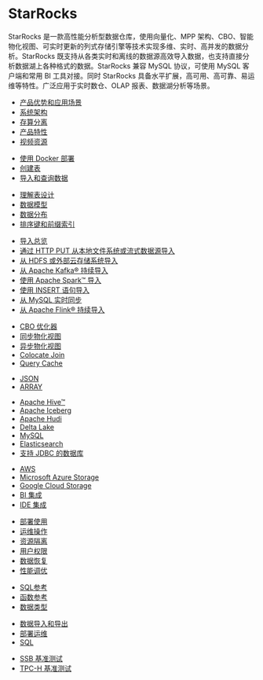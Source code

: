 # StarRocks

  StarRocks 是一款高性能分析型数据仓库，使用向量化、MPP 架构、CBO、智能物化视图、可实时更新的列式存储引擎等技术实现多维、实时、高并发的数据分析。StarRocks 既支持从各类实时和离线的数据源高效导入数据，也支持直接分析数据湖上各种格式的数据。StarRocks 兼容 MySQL 协议，可使用 MySQL 客户端和常用 BI 工具对接。同时 StarRocks 具备水平扩展，高可用、高可靠、易运维等特性。广泛应用于实时数仓、OLAP 报表、数据湖分析等场景。

<NavBox>
<NavBoxPart title="StarRocks 入门">
<NavBoxPartItem title="产品介绍​">

- [产品优势和应用场景](../introduction/what_is_starrocks.md)
- [系统架构](../introduction/Architecture.md)
- [存算分离](../deployment/deploy_shared_data.md)
- [产品特性](../introduction/Features.md)
- [视频资源](../faq/Video.md)

</NavBoxPartItem>
</NavBoxPart>

<NavBoxPart>
<NavBoxPartItem title="快速开始​">

- [使用 Docker 部署](../quick_start/deploy_with_docker.md)
- [创建表](../quick_start/Create_table.md)
- [导入和查询数据](../quick_start/Import_and_query.md)

</NavBoxPartItem>
</NavBoxPart>
</NavBox>

<NavBox>
<NavBoxPart title="表设计​">
<NavBoxPartItem>

- [理解表设计](../table_design/StarRocks_table_design.md)
- [数据模型](../table_design/table_types/table_types.md)
- [数据分布](../table_design/Data_distribution.md)
- [排序键和前缀索引](../table_design/Sort_key.md)

</NavBoxPartItem>
</NavBoxPart>

<NavBoxPart title="数据导入​">
<NavBoxPartItem>

- [导入总览](../loading/Loading_intro.md)
- [通过 HTTP PUT 从本地文件系统或流式数据源导入](../loading/StreamLoad.md)
- [从 HDFS 或外部云存储系统导入](../loading/BrokerLoad.md)
- [从 Apache Kafka® 持续导入](../loading/RoutineLoad.md)
- [使用 Apache Spark™ 导入](../loading/SparkLoad.md)
- [使用 INSERT 语句导入](../loading/InsertInto.md)
- [从 MySQL 实时同步](../loading/Flink_cdc_load.md)
- [从 Apache Flink® 持续导入](../loading/Flink-connector-starrocks.md)

</NavBoxPartItem>
</NavBoxPart>
</NavBox>

<NavBox>
<NavBoxPart title="数据查询​">
<NavBoxPartItem title="提高查询性能">

- [CBO 优化器](../using_starrocks/Cost_based_optimizer.md)
- [同步物化视图](../using_starrocks/Materialized_view-single_table.md)
- [异步物化视图](../using_starrocks/Materialized_view.md)
- [Colocate Join](../using_starrocks/Colocate_join.md)
- [Query Cache](../using_starrocks/query_cache.md)

</NavBoxPartItem>
<NavBoxPartItem title="查询半结构化数据">

- [JSON](../sql-reference/sql-statements/data-types/JSON.md)
- [ARRAY](../sql-reference/sql-statements/data-types/Array.md)

</NavBoxPartItem>
</NavBoxPart>

<NavBoxPart>
<NavBoxPartItem title="查询外部数据源​">

- [Apache Hive™](../data_source/catalog/hive_catalog.md)
- [Apache Iceberg](../data_source/catalog/iceberg_catalog.md)
- [Apache Hudi](../data_source/catalog/hudi_catalog.md)
- [Delta Lake](../data_source/catalog/deltalake_catalog.md)
- [MySQL](../data_source/External_table.md#mysql-外部表)
- [Elasticsearch](../data_source/External_table.md#elasticsearch-外部表)
- [支持 JDBC 的数据库](../data_source/catalog/jdbc_catalog.md)

</NavBoxPartItem>
<NavBoxPartItem title="外部系统集成​">

- [AWS](../integrations/authenticate_to_aws_resources.md)
- [Microsoft Azure Storage](../integrations/authenticate_to_azure_storage.md)
- [Google Cloud Storage](../integrations/authenticate_to_gcs.md)
- [BI 集成](../integrations/BI_integrations/Hex.md)
- [IDE 集成](../integrations/IDE_integrations/DataGrip.md)

</NavBoxPartItem>
</NavBoxPart>
</NavBox>

<NavBox>
<NavBoxPart title="管理 StarRocks">
<NavBoxPartItem>

- [部署使用](../administration/Build_in_docker.md)
- [运维操作](../administration/Scale_up_down.md)
- [资源隔离](../administration/monitor_manage_big_queries.md)
- [用户权限](../administration/privilege_overview.md)
- [数据恢复](../administration/Data_recovery.md)
- [性能调优](../administration/Query_planning.md)

</NavBoxPartItem>
</NavBoxPart>

<NavBoxPart title="参考​">
<NavBoxPartItem>

- [SQL参考](../sql-reference/sql-statements/account-management/ALTER%20USER.md)
- [函数参考](../sql-reference/sql-functions/date-time-functions/convert_tz.md)
- [数据类型](../sql-reference/sql-statements/data-types/TINYINT.md)
</NavBoxPartItem>
</NavBoxPart>
</NavBox>

<NavBox>
<NavBoxPart title="常见问题​">
<NavBoxPartItem>

- [数据导入和导出](../faq/loading/Loading_faq.md)
- [部署运维](../faq/Deploy_faq.md)
- [SQL](../faq/Sql_faq.md)

</NavBoxPartItem>
</NavBoxPart>

<NavBoxPart title="性能测试​">
<NavBoxPartItem>

- [SSB 基准测试](../benchmarking/SSB_Benchmarking.md)
- [TPC-H 基准测试](../benchmarking/TPC-H_Benchmark.md)

</NavBoxPartItem>
</NavBoxPart>
</NavBox>
